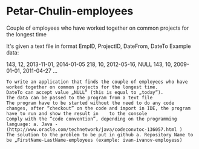 # Petar-Chulin-employees

Couple of employees who have worked together on common projects for the longest time

It's given a text file in format EmpID, ProjectID, DateFrom, DateTo Example data:

   143, 12, 2013-11-01, 2014-01-05
   218, 10, 2012-05-16, NULL
   143, 10, 2009-01-01, 2011-04-27
   ...

    To write an application that finds the couple of employees who have worked together on common projects for the longest time.
    DateTo can accept value „NULL“ (this is equal to „today“).
    The data can be passed to the program from a text file
    The program have to be started without the need to do any code changes, after “checkout” on the code and import in IDE, the program have to run and show the result in    to the console
    Comply with the “code convention”, depending on the programming language: a. Java - (http://www.oracle.com/technetwork/java/codeconvtoc-136057.html )
    The solution to the problem to be put in github a. Repository Name to be „FirstName-LastName-employees (example: ivan-ivanov-employess)

